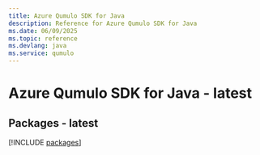 ```yaml
---
title: Azure Qumulo SDK for Java
description: Reference for Azure Qumulo SDK for Java
ms.date: 06/09/2025
ms.topic: reference
ms.devlang: java
ms.service: qumulo
---
```

# Azure Qumulo SDK for Java - latest
## Packages - latest
[!INCLUDE [packages](qumulo-index.md)]
